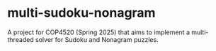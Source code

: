 # multi-sudoku-nonagram
A project for COP4520 (Spring 2025) that aims to implement a multi-threaded solver for Sudoku and Nonagram puzzles. 
